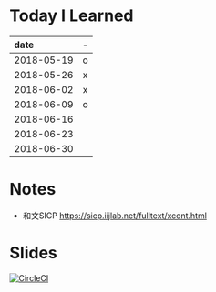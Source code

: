 # Today I Learned

| date       | - |
|:-----------|:-:|
| 2018-05-19 | o |
| 2018-05-26 | x |
| 2018-06-02 | x |
| 2018-06-09 | o |
| 2018-06-16 |   |
| 2018-06-23 |   |
| 2018-06-30 |   |


# Notes

* 和文SICP https://sicp.iijlab.net/fulltext/xcont.html

# Slides

[![CircleCI](https://circleci.com/gh/yukpiz/til.svg?style=svg)](https://circleci.com/gh/yukpiz/til)
